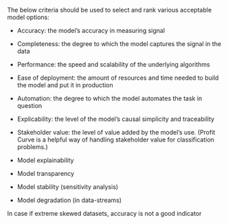 

The below criteria should be used to select and rank various acceptable model options:

- Accuracy: the model’s accuracy in measuring signal
- Completeness: the degree to which the model captures the signal in the data
- Performance: the speed and scalability of the underlying algorithms
- Ease of deployment: the amount of resources and time needed to build the model and put it in production
- Automation: the degree to which the model automates the task in question
- Explicability: the level of the model’s causal simplicity and traceability
- Stakeholder value: the level of value added by the model’s use. (Profit Curve is a helpful way of handling stakeholder value for classification problems.)



- Model explainability
- Model transparency
- Model stability (sensitivity analysis)
- Model degradation (in data-streams)

In case if extreme skewed datasets, accuracy is not a good indicator

